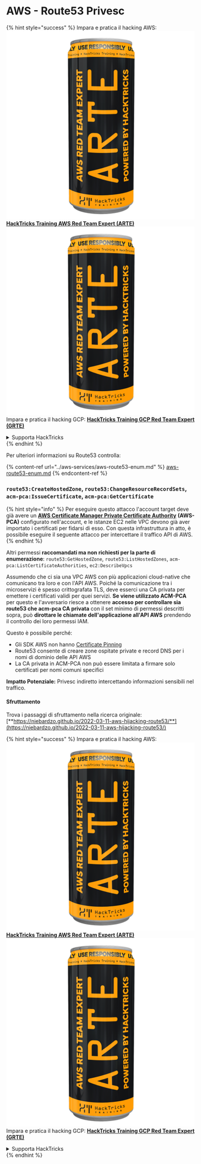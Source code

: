 # AWS - Route53 Privesc

{% hint style="success" %}
Impara e pratica il hacking AWS:<img src="../../../.gitbook/assets/image (1) (1) (1).png" alt="" data-size="line">[**HackTricks Training AWS Red Team Expert (ARTE)**](https://training.hacktricks.xyz/courses/arte)<img src="../../../.gitbook/assets/image (1) (1) (1).png" alt="" data-size="line">\
Impara e pratica il hacking GCP: <img src="../../../.gitbook/assets/image (2).png" alt="" data-size="line">[**HackTricks Training GCP Red Team Expert (GRTE)**<img src="../../../.gitbook/assets/image (2).png" alt="" data-size="line">](https://training.hacktricks.xyz/courses/grte)

<details>

<summary>Supporta HackTricks</summary>

* Controlla i [**piani di abbonamento**](https://github.com/sponsors/carlospolop)!
* **Unisciti al** 💬 [**gruppo Discord**](https://discord.gg/hRep4RUj7f) o al [**gruppo telegram**](https://t.me/peass) o **seguici** su **Twitter** 🐦 [**@hacktricks\_live**](https://twitter.com/hacktricks_live)**.**
* **Condividi trucchi di hacking inviando PR ai** [**HackTricks**](https://github.com/carlospolop/hacktricks) e [**HackTricks Cloud**](https://github.com/carlospolop/hacktricks-cloud) repos su github.

</details>
{% endhint %}

Per ulteriori informazioni su Route53 controlla:

{% content-ref url="../aws-services/aws-route53-enum.md" %}
[aws-route53-enum.md](../aws-services/aws-route53-enum.md)
{% endcontent-ref %}

### `route53:CreateHostedZone`, `route53:ChangeResourceRecordSets`, `acm-pca:IssueCertificate`, `acm-pca:GetCertificate`

{% hint style="info" %}
Per eseguire questo attacco l'account target deve già avere un [**AWS Certificate Manager Private Certificate Authority**](https://aws.amazon.com/certificate-manager/private-certificate-authority/) **(AWS-PCA)** configurato nell'account, e le istanze EC2 nelle VPC devono già aver importato i certificati per fidarsi di esso. Con questa infrastruttura in atto, è possibile eseguire il seguente attacco per intercettare il traffico API di AWS.
{% endhint %}

Altri permessi **raccomandati ma non richiesti per la parte di enumerazione**: `route53:GetHostedZone`, `route53:ListHostedZones`, `acm-pca:ListCertificateAuthorities`, `ec2:DescribeVpcs`

Assumendo che ci sia una VPC AWS con più applicazioni cloud-native che comunicano tra loro e con l'API AWS. Poiché la comunicazione tra i microservizi è spesso crittografata TLS, deve esserci una CA privata per emettere i certificati validi per quei servizi. **Se viene utilizzato ACM-PCA** per questo e l'avversario riesce a ottenere **accesso per controllare sia route53 che acm-pca CA privata** con il set minimo di permessi descritti sopra, può **dirottare le chiamate dell'applicazione all'API AWS** prendendo il controllo dei loro permessi IAM.

Questo è possibile perché:

* Gli SDK AWS non hanno [Certificate Pinning](https://www.digicert.com/blog/certificate-pinning-what-is-certificate-pinning)
* Route53 consente di creare zone ospitate private e record DNS per i nomi di dominio delle API AWS
* La CA privata in ACM-PCA non può essere limitata a firmare solo certificati per nomi comuni specifici

**Impatto Potenziale:** Privesc indiretto intercettando informazioni sensibili nel traffico.

#### Sfruttamento <a href="#discovery" id="discovery"></a>

Trova i passaggi di sfruttamento nella ricerca originale: [**https://niebardzo.github.io/2022-03-11-aws-hijacking-route53/**](https://niebardzo.github.io/2022-03-11-aws-hijacking-route53/)

{% hint style="success" %}
Impara e pratica il hacking AWS:<img src="../../../.gitbook/assets/image (1) (1) (1).png" alt="" data-size="line">[**HackTricks Training AWS Red Team Expert (ARTE)**](https://training.hacktricks.xyz/courses/arte)<img src="../../../.gitbook/assets/image (1) (1) (1).png" alt="" data-size="line">\
Impara e pratica il hacking GCP: <img src="../../../.gitbook/assets/image (2).png" alt="" data-size="line">[**HackTricks Training GCP Red Team Expert (GRTE)**<img src="../../../.gitbook/assets/image (2).png" alt="" data-size="line">](https://training.hacktricks.xyz/courses/grte)

<details>

<summary>Supporta HackTricks</summary>

* Controlla i [**piani di abbonamento**](https://github.com/sponsors/carlospolop)!
* **Unisciti al** 💬 [**gruppo Discord**](https://discord.gg/hRep4RUj7f) o al [**gruppo telegram**](https://t.me/peass) o **seguici** su **Twitter** 🐦 [**@hacktricks\_live**](https://twitter.com/hacktricks_live)**.**
* **Condividi trucchi di hacking inviando PR ai** [**HackTricks**](https://github.com/carlospolop/hacktricks) e [**HackTricks Cloud**](https://github.com/carlospolop/hacktricks-cloud) repos su github.

</details>
{% endhint %}
